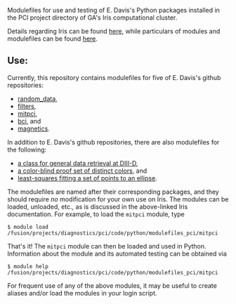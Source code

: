 Modulefiles for use and testing of E. Davis's Python packages
installed in the PCI project directory of GA's Iris computational cluster.

Details regarding Iris can be found
[here](https://diii-d.gat.com/diii-d/Iris), while
particulars of modules and modulefiles can be found
[here](https://diii-d.gat.com/diii-d/Iris#Environment_modules).

Use:
----
Currently, this repository contains modulefiles for
five of E. Davis's github repositories:

* [random_data](https://github.com/emd/random_data),
* [filters](https://github.com/emd/filters),
* [mitpci](https://github.com/emd/mitpci),
* [bci](https://github.com/emd/bci), and
* [magnetics](https://github.com/emd/magnetics).

In addition to E. Davis's github repositories,
there are also modulefiles for the following:

* [a class for general data retrieval at DIII-D](
   https://diii-d.gat.com/diii-d/Gadata_py),
* [a color-blind proof set of distinct colors](
   https://personal.sron.nl/~pault/), and
* [least-squares fitting a set of points to an ellipse](
   https://github.com/ndvanforeest/fit_ellipse).

The modulefiles are named after their corresponding packages, and
they should require *no* modification for your own use on Iris.
The modules can be loaded, unloaded, etc.,
as is discussed in the above-linked Iris documentation.
For example, to load the `mitpci` module, type

    $ module load /fusion/projects/diagnostics/pci/code/python/modulefiles_pci/mitpci

That's it! The `mitpci` module can then be loaded and used in Python.
Information about the module and its automated testing can be obtained via

    $ module help /fusion/projects/diagnostics/pci/code/python/modulefiles_pci/mitpci

For frequent use of any of the above modules, it may be useful
to create aliases and/or load the modules in your login script.
